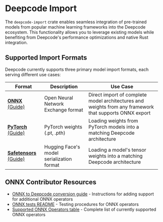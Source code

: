 # Deepcode Import

The `deepcode-import` crate enables seamless integration of pre-trained models from popular machine
learning frameworks into the Deepcode ecosystem. This functionality allows you to leverage existing
models while benefiting from Deepcode's performance optimizations and native Rust integration.

## Supported Import Formats

Deepcode currently supports three primary model import formats, each serving different use cases:

| Format                                                                              | Description                               | Use Case                                                                                               |
| ----------------------------------------------------------------------------------- | ----------------------------------------- | ------------------------------------------------------------------------------------------------------ |
| [**ONNX** (Guide)](https://deepcode.dev/books/deepcode/import/onnx-model.html)               | Open Neural Network Exchange format       | Direct import of complete model architectures and weights from any framework that supports ONNX export |
| [**PyTorch** (Guide)](https://deepcode.dev/books/deepcode/import/pytorch-model.html)         | PyTorch weights (.pt, .pth)               | Loading weights from PyTorch models into a matching Deepcode architecture                                  |
| [**Safetensors** (Guide)](https://deepcode.dev/books/deepcode/import/safetensors-model.html) | Hugging Face's model serialization format | Loading a model's tensor weights into a matching Deepcode architecture                                     |

## ONNX Contributor Resources

- [ONNX to Deepcode conversion guide](https://deepcode.dev/books/contributor/guides/onnx-to-deepcode-conversion-tool.html) -
  Instructions for adding support for additional ONNX operators
- [ONNX tests README](https://github.com/kothagpt/deepcode/blob/main/crates/deepcode-import/onnx-tests/README.md) -
  Testing procedures for ONNX operators
- [Supported ONNX Operators table](https://github.com/kothagpt/deepcode/blob/main/crates/deepcode-import/SUPPORTED-ONNX-OPS.md) -
  Complete list of currently supported ONNX operators
